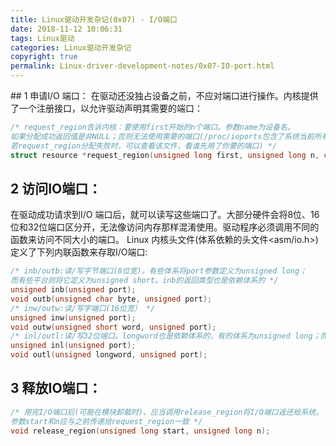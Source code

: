 ```yaml
---
title: Linux驱动开发杂记(0x07) - I/O端口
date: 2018-11-12 10:06:31
tags: Linux驱动
categories: Linux驱动开发杂记
copyright: true
permalink: Linux-driver-development-notes/0x07-IO-port.html
---
```


﻿## 1 申请I/O 端⼝：
在驱动还没独占设备之前，不应对端⼝进⾏操作。内核提供了⼀个注册接⼝，以允许驱动声明其需要的端⼝：
```c
/* request_region告诉内核：要使⽤first开始的n个端⼝。参数name为设备名。
如果分配成功返回值是⾮NULL；否则无法使用需要的端口(/proc/ioports包含了系统当前所有端口的分配信息，
若request_region分配失败时，可以查看该文件，看谁先用了你要的端口) */
struct resource *request_region(unsigned long first, unsigned long n, const char *name);
```
## 2 访问IO端⼝：
在驱动成功请求到I/O 端⼝后，就可以读写这些端⼝了。⼤部分硬件会将8位、16位和32位端⼝区分开，⽆法像访问内存那样混淆使⽤。驱动程序必须调⽤不同的函数来访问不同⼤⼩的端⼝。
Linux 内核头⽂件(体系依赖的头⽂件<asm/io.h>) 定义了下列内联函数来存取I/O端⼝:
```c
/* inb/outb:读/写字节端⼝(8位宽)。有些体系将port参数定义为unsigned long；
⽽有些平台则将它定义为unsigned short。inb的返回类型也是依赖体系的 */
unsigned inb(unsigned port);
void outb(unsigned char byte, unsigned port);
/* inw/outw:读/写字端⼝(16位宽） */
unsigned inw(unsigned port);
void outw(unsigned short word, unsigned port);
/* inl/outl:读/写32位端⼝。longword也是依赖体系的，有的体系为unsigned long；⽽有的为unsigned int */
unsigned inl(unsigned port);
void outl(unsigned longword, unsigned port);
```
## 3 释放IO端⼝：
```c
/* ⽤完I/O端⼝后(可能在模块卸载时)，应当调⽤release_region将I/O端⼝返还给系统。
参数start和n应与之前传递给request_region⼀致 */
void release_region(unsigned long start, unsigned long n);
```

